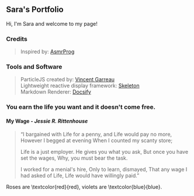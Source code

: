 ## Sara's Portfolio

Hi, I'm Sara and welcome to my page! <br>

### Credits <br>

> Inspired by: [AsmrProg](https://github.com/AsmrProg-YT)<br>

### Tools and Software

> ParticleJS created by: [Vincent Garreau](https://github.com/VincentGarreau/particles.js) <br>
> Lightweight reactive display framework: [Skeleton](https://cdnjs.com/libraries/skeleton) <br>
> Markdown Renderer: [Docsify](https://docsify-this.net/)

### You earn the life you want and it doesn't come free.

#### My Wage - _Jessie R. Rittenhouse_

> “I bargained with Life for a penny,
> and Life would pay no more,
> However I begged at evening
> When I counted my scanty store;
>
> Life is a just employer.
> He gives you what you ask,
> But once you have set the wages,
> Why, you must bear the task.
>
> I worked for a menial's hire,
> Only to learn, dismayed,
> That any wage I had asked of Life,
> Life would have willingly paid.”

Roses are \textcolor{red}{red}, violets are \textcolor{blue}{blue}.
